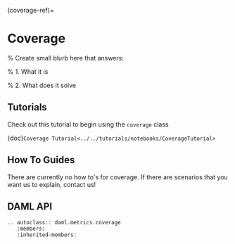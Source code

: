(coverage-ref)=

# Coverage

% Create small blurb here that answers:

% 1. What it is

% 2. What does it solve

## Tutorials

Check out this tutorial to begin using the `coverage` class

{doc}`Coverage Tutorial<../../tutorials/notebooks/CoverageTutorial>`

## How To Guides

There are currently no how to's for coverage.
If there are scenarios that you want us to explain, contact us!

## DAML API

```{eval-rst}
.. autoclass:: daml.metrics.coverage
   :members:
   :inherited-members:
```
